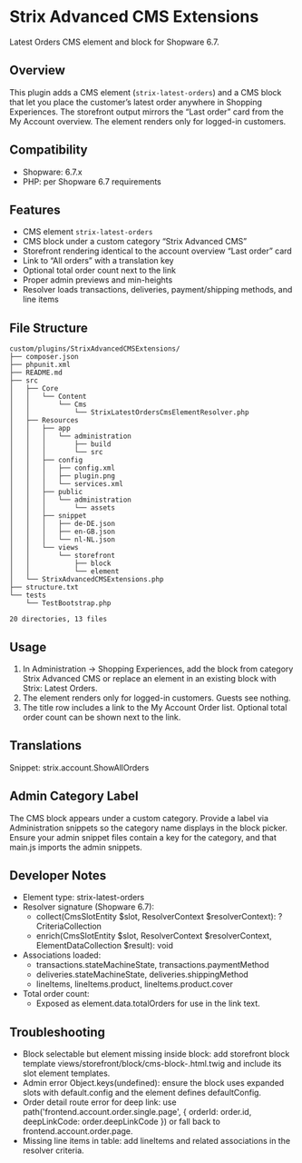 # Strix Advanced CMS Extensions

Latest Orders CMS element and block for Shopware 6.7.

## Overview

This plugin adds a CMS element (`strix-latest-orders`) and a CMS block that let you place the customer’s latest order anywhere in Shopping Experiences. The storefront output mirrors the “Last order” card from the My Account overview. The element renders only for logged-in customers.

## Compatibility

-   Shopware: 6.7.x
-   PHP: per Shopware 6.7 requirements

## Features

-   CMS element `strix-latest-orders`
-   CMS block under a custom category “Strix Advanced CMS”
-   Storefront rendering identical to the account overview “Last order” card
-   Link to “All orders” with a translation key
-   Optional total order count next to the link
-   Proper admin previews and min-heights
-   Resolver loads transactions, deliveries, payment/shipping methods, and line items

## File Structure

```
custom/plugins/StrixAdvancedCMSExtensions/
├── composer.json
├── phpunit.xml
├── README.md
├── src
│   ├── Core
│   │   └── Content
│   │       └── Cms
│   │           └── StrixLatestOrdersCmsElementResolver.php
│   ├── Resources
│   │   ├── app
│   │   │   └── administration
│   │   │       ├── build
│   │   │       └── src
│   │   ├── config
│   │   │   ├── config.xml
│   │   │   ├── plugin.png
│   │   │   └── services.xml
│   │   ├── public
│   │   │   └── administration
│   │   │       └── assets
│   │   ├── snippet
│   │   │   ├── de-DE.json
│   │   │   ├── en-GB.json
│   │   │   └── nl-NL.json
│   │   └── views
│   │       └── storefront
│   │           ├── block
│   │           └── element
│   └── StrixAdvancedCMSExtensions.php
├── structure.txt
└── tests
    └── TestBootstrap.php

20 directories, 13 files
```

## Usage

1. In Administration → Shopping Experiences, add the block from category Strix Advanced CMS or replace an element in an existing block with Strix: Latest Orders.
2. The element renders only for logged-in customers. Guests see nothing.
3. The title row includes a link to the My Account Order list. Optional total order count can be shown next to the link.

## Translations

Snippet: strix.account.ShowAllOrders

## Admin Category Label

The CMS block appears under a custom category. Provide a label via Administration snippets so the category name displays in the block picker. Ensure your admin snippet files contain a key for the category, and that main.js imports the admin snippets.

## Developer Notes

-   Element type: strix-latest-orders
-   Resolver signature (Shopware 6.7):
    -   collect(CmsSlotEntity $slot, ResolverContext $resolverContext): ?CriteriaCollection
    -   enrich(CmsSlotEntity $slot, ResolverContext $resolverContext, ElementDataCollection $result): void
-   Associations loaded:
    -   transactions.stateMachineState, transactions.paymentMethod
    -   deliveries.stateMachineState, deliveries.shippingMethod
    -   lineItems, lineItems.product, lineItems.product.cover
-   Total order count:
    -   Exposed as element.data.totalOrders for use in the link text.

## Troubleshooting

-   Block selectable but element missing inside block: add storefront block template views/storefront/block/cms-block-<name>.html.twig and include its slot element templates.
-   Admin error Object.keys(undefined): ensure the block uses expanded slots with default.config and the element defines defaultConfig.
-   Order detail route error for deep link: use path('frontend.account.order.single.page', { orderId: order.id, deepLinkCode: order.deepLinkCode }) or fall back to frontend.account.order.page.
-   Missing line items in table: add lineItems and related associations in the resolver criteria.
